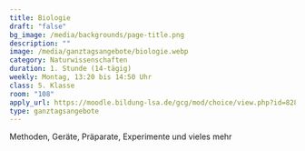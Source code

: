 ```yaml
---
title: Biologie
draft: "false"
bg_image: /media/backgrounds/page-title.png
description: ""
image: /media/ganztagsangebote/biologie.webp
category: Naturwissenschaften
duration: 1. Stunde (14-tägig)
weekly: Montag, 13:20 bis 14:50 Uhr
class: 5. Klasse
room: "108"
apply_url: https://moodle.bildung-lsa.de/gcg/mod/choice/view.php?id=828
type: ganztagsangebote
---
```

Methoden, Geräte, Präparate, Experimente und vieles mehr
